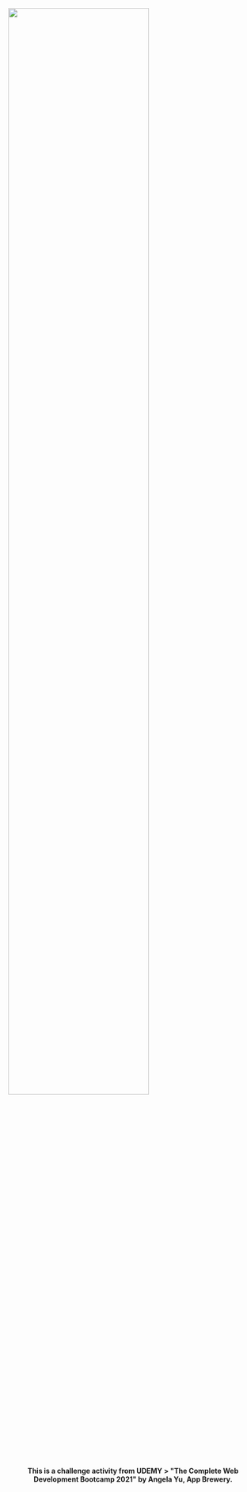  <img align="center" src="https://i.pinimg.com/originals/02/74/20/0274207612d515f49012c87803a9e631.gif" height="75%" width="75%">
 <h4 align="center">This is a challenge activity from UDEMY > "The Complete Web Development Bootcamp 2021" by Angela Yu, App Brewery.</h4>
 <br>
